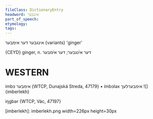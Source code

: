 ```yaml
---
fileClass: DictionaryEntry
headword: אינגבער
part_of_speech: 
etymology: 
tags: 
---
```

אינגבער
דער
אימבער {variants}
'ginger'

{CEYD}
ginger, n. דער אי֜נגבער; דער אי֜מבער

WESTERN
========

imbɔ אימבער {WTCP, Dunajská Streda, 47179}
	•	ímbɔləx אימבערלעך
![]{imberlekh}

iŋgbər {WTCP, Vác, 47197}


[imberlekh]: imberlekh.png width=226px height=30px